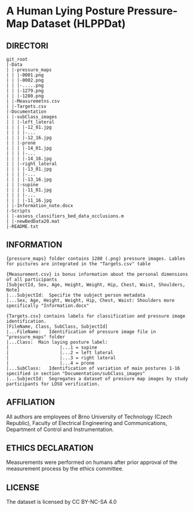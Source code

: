 # A Human Lying Posture Pressure-Map Dataset (HLPPDat)

## DIRECTORI
```
git_root
|-Data
| |-pressure_maps
| | |-0001.png
| | |-0002.png
| | |-.....png
| | |-1279.png
| | |-1280.png
| |-Measuremetns.csv
| |-Targets.csv
|-Documentation
| |-subClass_images
| | |-left_lateral
| | | |-12_01.jpg
| | | |-...
| | | |-12_16.jpg
| | |-prone
| | | |-14_01.jpg
| | | |-...
| | | |-14_16.jpg
| | |-right_lateral
| | | |-13_01.jpg
| | | |-...
| | | |-13_16.jpg
| | |-supine
| | | |-11_01.jpg
| | | |-...
| | | |-11_16.jpg
| |-Information_note.docx
|-Scripts
| |-assess_classifiers_bed_data_occlusions.m
| |-newBedData20.mat
|-README.txt
```

## INFORMATION
```
{pressure_maps} folder contains 1280 (.png) pressure images. Lables for pictures are integrated in the "Targets.csv" table

{Measurement.csv} is bonus information about the personal dimensions of all participants
[SubjectId, Sex, Age, Height, Weight, Hip, Chest, Waist, Shoulders, Note]
|...SubjectId:	Specifie the subject person metadata
|...Sex, Age, Height, Weight, Hip, Chest, Waist: Shoulders more specifically "Information.docx"

{Targets.csv} contains labels for classification and pressure image identification.
[FileName, Class, SubClass, SubjectId]
|...FileName: 	Identification of pressure image file in "pressure_maps" folder
|...Class:	Main laying posture label: 
|					|...1 = supine
|					|...2 = left lateral
|					|...3 = right lateral
|					|...4 = prone
|...SubClass:	Identification of variation of main postures 1-16 specified in section "Documentation/subClass_images"
|...SubjectId:	Segregates a dataset of pressure map images by study participants for LOSO verification.
```

## AFFILIATION
All authors are employees of Brno University of Technology (Czech Republic), Faculty of Electrical Engineering and Communications, Department of Control and Instrumentation.

## ETHICS DECLARATION
Measurements were performed on humans after prior approval of the measurement process by the ethics committee.

## LICENSE
The dataset is licensed by CC BY-NC-SA 4.0
